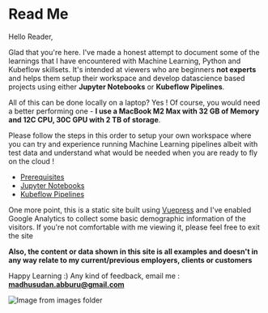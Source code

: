 # Read Me

Hello Reader, 

Glad that you're here. I've made a honest attempt to document some of the learnings that I have encountered with Machine Learning, Python and Kubeflow skillsets. It's intended at viewers who are beginners **not experts** and helps them setup their workspace and develop datascience based projects using either **Jupyter Notebooks** or **Kubeflow Pipelines**. 

All of this can be done locally on a laptop? Yes ! Of course, you would need a better performing one - **I use a MacBook M2 Max with 32 GB of Memory and 12C CPU, 30C GPU with 2 TB of storage**.

Please follow the steps in this order to setup your own workspace where you can try and experience running Machine Learning pipelines albeit with test data and understand what would be needed when you are ready to fly on the cloud !

- [Prerequisites](../guide/prerequisites/README.md)
- [Jupyter Notebooks](../guide/notebooks/README.md)
- [Kubeflow Pipelines](../guide/pipelines/README.md)

One more point, this is a static site built using [Vuepress](https://v1.vuepress.vuejs.org/) and I've enabled Google Analytics to collect some basic demographic information of the visitors. If you're not comfortable with me viewing it, please feel free to exit the site

**Also, the content or data shown in this site is all examples and doesn't in any way relate to my current/previous employers, clients or customers**

Happy Learning :) Any kind of feedback, email me :  **madhusudan.abburu@gmail.com**

![Image from images folder](~@source/images/intro/myphoto.jpeg)